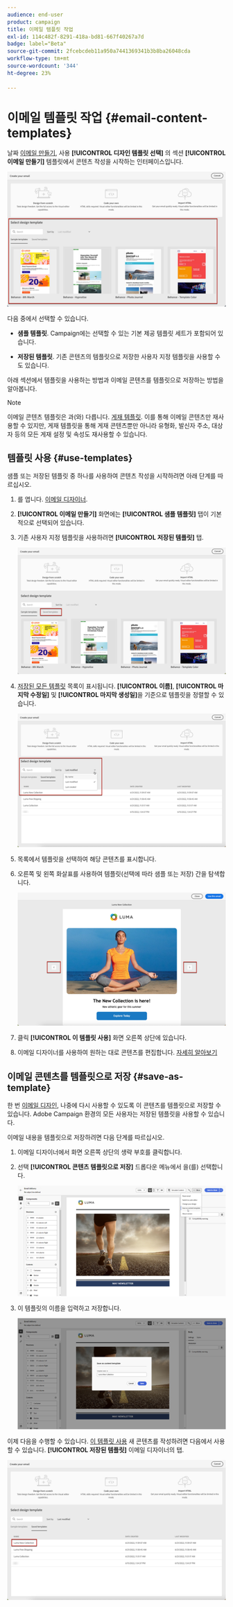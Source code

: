 ```yaml
---
audience: end-user
product: campaign
title: 이메일 템플릿 작업
exl-id: 114c482f-8291-418a-bd81-667f40267a7d
badge: label="Beta"
source-git-commit: 2fcebcdeb11a950a7441369341b3b8ba26048cda
workflow-type: tm+mt
source-wordcount: '344'
ht-degree: 23%

---
```


# 이메일 템플릿 작업 {#email-content-templates}

날짜 [이메일 만들기](../email/create-email.md), 사용 **[!UICONTROL 디자인 템플릿 선택]** 의 섹션 **[!UICONTROL 이메일 만들기]** 템플릿에서 콘텐츠 작성을 시작하는 인터페이스입니다.

![](assets/email_designer-templates.png)

다음 중에서 선택할 수 있습니다.

* **샘플 템플릿**. Campaign에는 선택할 수 있는 기본 제공 템플릿 세트가 포함되어 있습니다.

* **저장된 템플릿**. 기존 콘텐츠의 템플릿으로 저장한 사용자 지정 템플릿을 사용할 수도 있습니다.

아래 섹션에서 템플릿을 사용하는 방법과 이메일 콘텐츠를 템플릿으로 저장하는 방법을 알아봅니다.

>[!NOTE]
>
>이메일 콘텐츠 템플릿은 과(와) 다릅니다. [게재 템플릿](../msg/delivery-template.md). 이를 통해 이메일 콘텐츠만 재사용할 수 있지만, 게재 템플릿을 통해 게재 콘텐츠뿐만 아니라 유형화, 발신자 주소, 대상자 등의 모든 게재 설정 및 속성도 재사용할 수 있습니다.


## 템플릿 사용 {#use-templates}

샘플 또는 저장된 템플릿 중 하나를 사용하여 콘텐츠 작성을 시작하려면 아래 단계를 따르십시오.

1. 를 엽니다. [이메일 디자이너](create-email-content.md).

1. **[!UICONTROL 이메일 만들기]** 화면에는 **[!UICONTROL 샘플 템플릿]** 탭이 기본적으로 선택되어 있습니다.

1. 기존 사용자 지정 템플릿을 사용하려면 **[!UICONTROL 저장된 템플릿]** 탭.

   ![](assets/email_designer-saved-templates-tab.png)

1. [저장된 모든 템플릿](#save-as-template) 목록이 표시됩니다. **[!UICONTROL 이름]**, **[!UICONTROL 마지막 수정일]** 및 **[!UICONTROL 마지막 생성일]**&#x200B;을 기준으로 템플릿을 정렬할 수 있습니다.

   ![](assets/email_designer-saved-templates.png)

1. 목록에서 템플릿을 선택하여 해당 콘텐츠를 표시합니다.

1. 오른쪽 및 왼쪽 화살표를 사용하여 템플릿(선택에 따라 샘플 또는 저장) 간을 탐색합니다.

   ![](assets/email_designer-saved-templates-navigate.png)

1. 클릭 **[!UICONTROL 이 템플릿 사용]** 화면 오른쪽 상단에 있습니다.

1. 이메일 디자이너를 사용하여 원하는 대로 콘텐츠를 편집합니다. [자세히 알아보기](create-email-content.md)

## 이메일 콘텐츠를 템플릿으로 저장 {#save-as-template}

한 번 [이메일 디자인](create-email-content.md), 나중에 다시 사용할 수 있도록 이 콘텐츠를 템플릿으로 저장할 수 있습니다. Adobe Campaign 환경의 모든 사용자는 저장된 템플릿을 사용할 수 있습니다.

이메일 내용을 템플릿으로 저장하려면 다음 단계를 따르십시오.

1. 이메일 디자이너에서 화면 오른쪽 상단의 생략 부호를 클릭합니다.

1. 선택 **[!UICONTROL 콘텐츠 템플릿으로 저장]** 드롭다운 메뉴에서 을(를) 선택합니다.

   ![](assets/email_designer-save-template.png)

1. 이 템플릿의 이름을 입력하고 저장합니다.

   ![](assets/email_designer-template-name.png)

이제 다음을 수행할 수 있습니다. [이 템플릿 사용](#use-templates) 새 콘텐츠를 작성하려면 다음에서 사용할 수 있습니다. **[!UICONTROL 저장된 템플릿]** 이메일 디자이너의 탭.

![](assets/email_designer-saved-template.png)
